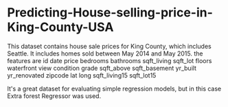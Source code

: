 # Predicting-House-selling-price-in-King-County-USA

This dataset contains house sale prices for King County, which includes Seattle. It includes homes sold between May 2014 and May 2015.
the features are 
id
date
price
bedrooms
bathrooms
sqft_living
sqft_lot
floors
waterfront
view
condition
grade
sqft_above
sqft_basement
yr_built
yr_renovated
zipcode
lat
long
sqft_living15
sqft_lot15


It's a great dataset for evaluating simple regression models, but in this case Extra forest Regressor was used.

